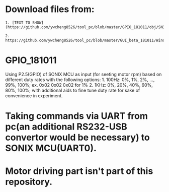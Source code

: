 # Download files from:
	1. [TEXT TO SHOW](https://github.com/ywcheng8526/tool_pc/blob/master/GPIO_181011/obj/SN32F700B.hex)

	2. https://github.com/ywcheng8526/tool_pc/blob/master/GUI_beta_181011/WindowsFormsApplication1/bin/Debug/HQE_pwmGUI.exe

# GPIO_181011

Using P2.5(GPIO) of SONIX MCU as input (for seeting motor rpm) based on different duty rates with the following options:
	1. 100Hz: 0%, 1%, 2%, ..., 99%, 100%; ex. 0x02 0x02 0x02 for 1%
	2. 1KHz: 0%, 20%, 40%, 60%, 80%, 100%; with additional aids to fine tune duty rate for sake of convenience in experiment. 

# Taking commands via UART from pc(an additional RS232-USB convertor would be necessary) to SONIX MCU(UART0). 
# Motor driving part isn't part of this repository. 
